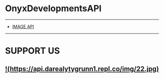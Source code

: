 # OnyxDevelopmentsAPI
---------------------
* [IMAGE API](./imageapi.md)
---------------------
# SUPPORT US
[!(https://api.darealytygrunn1.repl.co/img/22.jpg)](https://www.patreon.com/OnyxDevelopments)
---------------------
